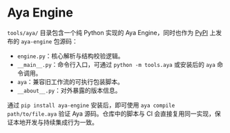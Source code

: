 # Aya Engine

`tools/aya/` 目录包含一个纯 Python 实现的 Aya Engine，同时也作为 [PyPI](https://pypi.org/project/aya-engine/) 上发布的 `aya-engine` 包源码：

- `engine.py`：核心解析与结构校验逻辑。
- `__main__.py`：命令行入口，可通过 `python -m tools.aya` 或安装后的 `aya` 命令调用。
- `aya`：兼容旧工作流的可执行包装脚本。
- `__about__.py`：对外暴露的版本信息。

通过 `pip install aya-engine` 安装后，即可使用 `aya compile path/to/file.aya` 验证 Aya 源码。仓库中的脚本与 CI 会直接复用同一实现，保证本地开发与持续集成行为一致。
